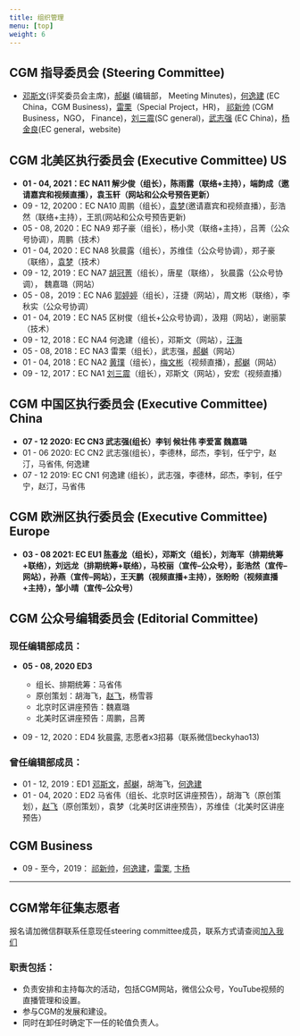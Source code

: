 ```yaml
---
title: 组织管理
menu: [top]
weight: 6
---
```


## CGM 指导委员会 (Steering Committee)
- [邓斯文](http://plantandmicrobiology.berkeley.edu/profile/sdeng)(评奖委员会主席)，[郝樾](https://yueyvettehao.github.io/) (编辑部， Meeting Minutes)，[何逸建](https://www.linkedin.com/in/yijian-he-72a7548b) (EC China，CGM Business)，[雷栗](https://twitter.com/lilei0051)（Special Project，HR)， [祁新帅](https://www.linkedin.com/in/xinshuaiqi/) (CGM Business，NGO， Finance)，[刘三震](https://www.plantgenomics.ksu.edu/liulab/)(SC general)，[武志强](http://agis.caas.cn/rctd/yjtd/226826.htm) (EC China)，[杨金良](http://jyanglab.com/)(EC general，website)

## CGM 北美区执行委员会 (Executive Committee) US

- **01 - 04, 2021：EC NA11 解少俊（组长），陈雨露（联络+主持），端韵成（邀请嘉宾和视频直播），袁玉轩（网站和公众号预告更新）**
- 09 - 12, 20200：EC NA10 周鹏（组长），[袁梦](https://imengyuan.github.io/)(邀请嘉宾和视频直播），彭浩然（联络+主持），王凯(网站和公众号预告更新)
- 05 - 08, 2020：EC NA9 郑子豪（组长），杨小灵（联络+主持），吕菁（公众号协调），周鹏（技术）
- 01 - 04, 2020：EC NA8 狄晨露（组长），苏维佳（公众号协调），郑子豪（联络），[袁梦](https://imengyuan.github.io/)（技术）
- 09 - 12, 2019：EC NA7 [胡冠菁](https://huguanjing.github.io/about/)（组长），唐星（联络）， 狄晨露（公众号协调）， 魏嘉璐（网站）
- 05 - 08，2019：EC NA6 [郭婷婷](https://scholar.google.com/citations?user=4WYQNa4AAAAJ&hl=en)（组长），汪捷（网站），周文彬（联络），李秋实（公众号协调）
- 01 - 04, 2019：EC NA5 区树俊（组长+公众号协调），汲翔（网站），谢丽蒙（技术）
- 09 - 12, 2018：EC NA4 何逸建（组长），邓斯文（网站），[汪海](https://tangscholars.ciifad.cornell.edu/people/hai-wang/)
- 05 - 08, 2018：EC NA3 雷栗（组长），武志强，[郝樾](https://yueyvettehao.github.io/)（网站）
- 01 - 04, 2018：EC NA2 [黄璞](https://scholar.google.com/citations?user=r5cGFI8AAAAJ&hl=en)（组长），[梅文彬](https://wenbinmei.github.io/)（视频直播），[郝樾](https://yueyvettehao.github.io/)（网站）
- 09 - 12, 2017：EC NA1 [刘三震](http://plantgenomics.ksu.edu/liulab)（组长），邓斯文（网站），安宏（视频直播）

## CGM 中国区执行委员会 (Executive Committee) China
- **07 - 12 2020: EC CN3 武志强(组长）李钊 候壮伟 李爱富 魏嘉璐**  
- 01 - 06 2020: EC CN2 武志强(组长），李德林，邱杰，李钊，任宁宁，赵汀，马省伟, 何逸建  
- 07 - 12 2019: EC CN1 何逸建 (组长），武志强，李德林，邱杰，李钊，任宁宁，赵汀，马省伟  

## CGM 欧洲区执行委员会 (Executive Committee) Europe
- **03 - 08 2021: EC EU1  [陈春龙](https://science.institut-curie.org/team-chen)（组长），邓斯文（组长），刘海军（排期统筹+联络），刘远龙（排期统筹+联络），马校丽（宣传–公众号），彭浩然（宣传–网站），孙燕（宣传–网站），王天鹏（视频直播+主持），张盼盼（视频直播+主持），邹小晴（宣传–公众号）**

## CGM 公众号编辑委员会 (Editorial Committee)

### 现任编辑部成员：
- **05 - 08, 2020 ED3**
  - 组长、排期统筹：马省伟  
  - 原创策划：胡海飞，[赵飞](https://kaopubear.top)，杨雪蓉  
  - 北京时区讲座预告：魏嘉璐  
  - 北美时区讲座预告：周鹏，吕菁  
  
- 09 - 12, 2020：ED4 狄晨露, 志愿者x3招募（联系微信beckyhao13)

### 曾任编辑部成员：
- 01 - 12, 2019：ED1 [邓斯文](http://plantandmicrobiology.berkeley.edu/profile/sdeng)，[郝樾](https://yueyvettehao.github.io/)，胡海飞，[何逸建](https://www.linkedin.com/in/yijian-he-72a7548b)   
- 01 - 04, 2020：ED2 马省伟（组长、北京时区讲座预告），胡海飞（原创策划），[赵飞](https://kaopubear.top)（原创策划），袁梦（北美时区讲座预告），苏维佳（北美时区讲座预告）


## CGM **Business**
- 09 - 至今，2019： [祁新帅](https://www.linkedin.com/in/xinshuaiqi/)，[何逸建](https://www.linkedin.com/in/yijian-he-72a7548b)，[雷栗](https://twitter.com/lilei0051), [卞杨](https://www.linkedin.com/in/yang-bian-a540a026/)

------------------

## CGM常年征集志愿者 

报名请加微信群联系任意现任steering committee成员，联系方式请查阅[加入我们](https://cgmonline.co/subscribe/)

### 职责包括：
- 负责安排和主持每次的活动，包括CGM网站，微信公众号，YouTube视频的直播管理和设置。
- 参与CGM的发展和建设。
- 同时在卸任时确定下一任的轮值负责人。

